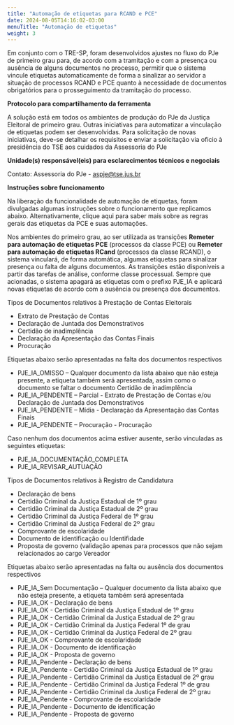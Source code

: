 ```yaml
---
title: "Automação de etiquetas para RCAND e PCE"
date: 2024-08-05T14:16:02-03:00
menuTitle: "Automação de etiquetas"
weight: 3
---
```



Em conjunto com o TRE-SP, foram desenvolvidos ajustes no fluxo do PJe de primeiro grau para, de acordo com a tramitação e com a presença ou ausência de alguns documentos no processo, permitir que o sistema vincule etiquetas automaticamente de forma a sinalizar ao servidor a situação de processos RCAND e PCE quanto à necessidade de documentos obrigatórios para o prosseguimento da tramitação do processo.

**Protocolo para compartilhamento da ferramenta**

A solução está em todos os ambientes de produção do PJe da Justiça Eleitoral de primeiro grau. Outras iniciativas para automatizar a vinculação de etiquetas podem ser desenvolvidas. Para solicitação de novas iniciativas, deve-se detalhar os requisitos e enviar a solicitação via oficio à presidência do TSE aos cuidados da Assessoria do PJe


**Unidade(s) responsável(eis) para esclarecimentos técnicos e negociais**

Contato: Assessoria do PJe - aspje@tse.jus.br

**Instruções sobre funcionamento**

Na liberação da funcionalidade de automação de etiquetas, foram divulgadas algumas instruções sobre o funcionamento que replicamos abaixo. Alternativamente, clique aqui para saber mais sobre as regras gerais das etiquetas da PCE e suas automações.

Nos ambientes do primeiro grau, ao ser utilizada as transições **Remeter para automação de etiquetas PCE** (processos da classe PCE) ou **Remeter para automação de etiquetas RCand** (processos da classe RCAND), o sistema vinculará, de forma automática, algumas etiquetas para sinalizar presença ou falta de alguns documentos. As transições estão disponíveis a partir das tarefas de análise, conforme classe processual. Sempre que acionadas, o sistema apagará as etiquetas com o prefixo PJE_IA e aplicará novas etiquetas de acordo com a ausência ou presença dos documentos. 

Tipos de Documentos relativos à Prestação de Contas Eleitorais

+ Extrato de Prestação de Contas
+ Declaração de Juntada dos Demonstrativos
+ Certidão de inadimplência
+ Declaração da Apresentação das Contas Finais
+ Procuração

Etiquetas abaixo serão apresentadas na falta dos documentos respectivos

+ PJE_IA_OMISSO – Qualquer documento da lista abaixo que não esteja presente, a etiqueta também será apresentada, assim como o documento se faltar o documento Certidão de inadimplência
+ PJE_IA_PENDENTE – Parcial  - Extrato de Prestação de Contas e/ou Declaração de Juntada dos Demonstrativos
+ PJE_IA_PENDENTE – Mídia -  Declaração da Apresentação das Contas Finais  
+ PJE_IA_PENDENTE – Procuração -  Procuração 


Caso nenhum dos documentos acima estiver ausente, serão vinculadas as seguintes etiquetas:

+ PJE_IA_DOCUMENTAÇÃO_COMPLETA 
+ PJE_IA_REVISAR_AUTUAÇÃO


Tipos de Documentos relativos à Registro de Candidatura 

+ Declaração de bens 
+ Certidão Criminal da Justiça Estadual de 1º grau 
+ Certidão Criminal da Justiça Estadual de 2º grau 
+ Certidão Criminal da Justiça Federal de 1º grau 
+ Certidão Criminal da Justiça Federal de 2º grau 
+ Comprovante de escolaridade 
+ Documento de identificação ou Identifidade
+ Proposta de governo (validação apenas para processos que não sejam relacionados ao cargo Vereador

Etiquetas abaixo serão apresentadas na falta ou ausência dos documentos respectivos

+ PJE_IA_Sem Documentação – Qualquer documento da lista abaixo que não esteja presente, a etiqueta também será apresentada
+ PJE_IA_OK - Declaração de bens
+ PJE_IA_OK - Certidão Criminal da Justiça Estadual de 1º grau 
+ PJE_IA_OK - Certidão Criminal da Justiça Estadual de 2º grau
+ PJE_IA_OK - Certidão Criminal da Justiça Federal 1º de grau 
+ PJE_IA_OK - Certidão Criminal da Justiça Federal de 2º grau
+ PJE_IA_OK - Comprovante de escolaridade 
+ PJE_IA_OK - Documento de identificação 
+ PJE_IA_OK - Proposta de governo 
+ PJE_IA_Pendente - Declaração de bens 
+ PJE_IA_Pendente - Certidão Criminal da Justiça Estadual de 1º grau 
+ PJE_IA_Pendente - Certidão Criminal da Justiça Estadual de 2º grau 
+ PJE_IA_Pendente - Certidão Criminal da Justiça Federal 1º de grau 
+ PJE_IA_Pendente - Certidão Criminal da Justiça Federal de 2º grau 
+ PJE_IA_Pendente - Comprovante de escolaridade 
+ PJE_IA_Pendente - Documento de identificação 
+ PJE_IA_Pendente - Proposta de governo
